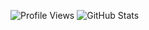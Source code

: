 ![Profile Views](https://komarev.com/ghpvc/?username=your-github-notJustFley&style=flat)
![GitHub Stats](https://github-readme-stats.vercel.app/api?username=notJustFley&show_icons=true&theme=nord)
